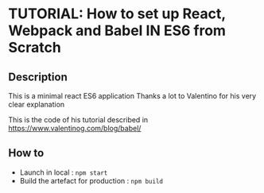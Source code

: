 # TUTORIAL: How to set up React, Webpack and Babel IN ES6 from Scratch
## Description
This is a minimal react ES6 application
Thanks a lot to Valentino for his very clear explanation

This is the code of his tutorial described in https://www.valentinog.com/blog/babel/
## How to 
- Launch in local : `npm start`
- Build the artefact for production : `npm build`
